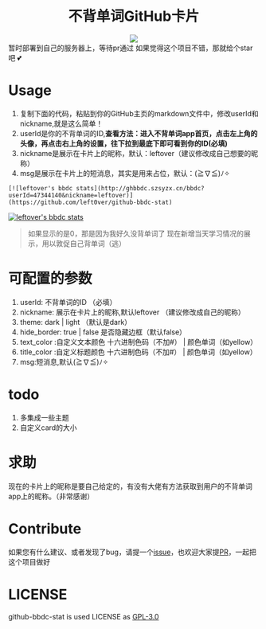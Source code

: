 
<div align="center">
  <h1>不背单词GitHub卡片</h1>
  <img src="https://img.shields.io/github/package-json/v/left0ver/github-bbdc-stat"/>
</div>
暂时部署到自己的服务器上，等待pr通过
如果觉得这个项目不错，那就给个star吧 💕

# Usage

1. 复制下面的代码，粘贴到你的GitHub主页的markdown文件中，修改userId和nickname,就是这么简单！
2. userId是你的不背单词的ID,**查看方法：进入不背单词app首页，点击左上角的头像，再点击右上角的设置，往下拉到最底下即可看到你的ID(必填)**
3. nickname是展示在卡片上的昵称，默认：leftover（建议修改成自己想要的昵称）
4. msg是展示在卡片上的短消息，其实是用来占位，默认：(≧∇≦)ﾉ✧

```
[![leftover's bbdc stats](http://ghbbdc.szsyzx.cn/bbdc?userId=47344140&nickname=leftover)](https://github.com/left0ver/github-bbdc-stat)

```

[![leftover's bbdc stats](https://ghbbdc.szsyzx.cn/bbdc?userId=47344140&nickname=leftover)](https://github.com/left0ver/github-bbdc-stat)

> 如果显示的是0，那是因为我好久没背单词了
> 现在新增当天学习情况的展示，用以敦促自己背单词（逃）
# 可配置的参数

1. userId: 不背单词的ID （必填）
2. nickname: 展示在卡片上的昵称,默认leftover （建议修改成自己的昵称）
3. theme: dark | light （默认是dark）
4. hide_border: true | false 是否隐藏边框（默认false）
5. text_color  :自定义文本颜色  十六进制色码（不加#） | 颜色单词（如yellow）
6. title_color :自定义标题颜色  十六进制色码（不加#） | 颜色单词（如yellow）
7. msg:短消息,默认(≧∇≦)ﾉ✧

# todo

1. 多集成一些主题
2. 自定义card的大小

# 求助
现在的卡片上的昵称是要自己给定的，有没有大佬有方法获取到用户的不背单词app上的昵称。（非常感谢）
# Contribute

如果您有什么建议、或者发现了bug，请提一个[issue](https://github.com/left0ver/github-bbdc-stat/issues)，也欢迎大家提[PR](https://github.com/left0ver/github-bbdc-stat/pulls)，一起把这个项目做好

# LICENSE

github-bbdc-stat is used LICENSE  as [GPL-3.0](https://github.com/left0ver/github-bbdc-stat/blob/main/LICENSE)


